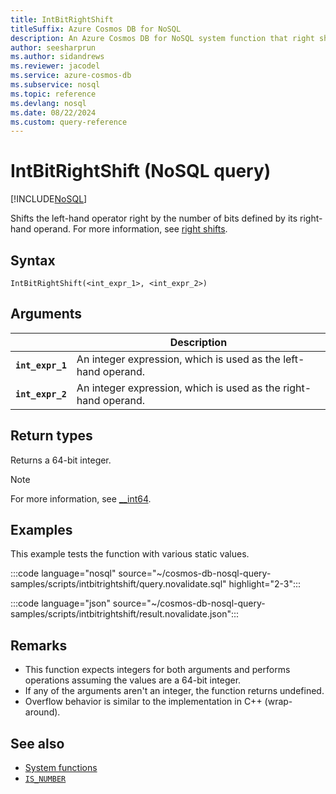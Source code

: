 ```yaml
---
title: IntBitRightShift
titleSuffix: Azure Cosmos DB for NoSQL
description: An Azure Cosmos DB for NoSQL system function that right shifts one number by a specific number of bits.
author: seesharprun
ms.author: sidandrews
ms.reviewer: jacodel
ms.service: azure-cosmos-db
ms.subservice: nosql
ms.topic: reference
ms.devlang: nosql
ms.date: 08/22/2024
ms.custom: query-reference
---
```


# IntBitRightShift (NoSQL query)

[!INCLUDE[NoSQL](../../includes/appliesto-nosql.md)]

Shifts the left-hand operator right by the number of bits defined by its right-hand operand. For more information, see [right shifts](/cpp/cpp/left-shift-and-right-shift-operators-input-and-output).

## Syntax

```nosql
IntBitRightShift(<int_expr_1>, <int_expr_2>)
```

## Arguments

| | Description |
| --- | --- |
| **`int_expr_1`** | An integer expression, which is used as the left-hand operand. |
| **`int_expr_2`** | An integer expression, which is used as the right-hand operand. |

## Return types

Returns a 64-bit integer.

> [!NOTE]
> For more information, see [__int64](/cpp/cpp/int8-int16-int32-int64).

## Examples

This example tests the function with various static values.

:::code language="nosql" source="~/cosmos-db-nosql-query-samples/scripts/intbitrightshift/query.novalidate.sql" highlight="2-3":::

:::code language="json" source="~/cosmos-db-nosql-query-samples/scripts/intbitrightshift/result.novalidate.json":::

## Remarks

- This function expects integers for both arguments and performs operations assuming the values are a 64-bit integer.
- If any of the arguments aren't an integer, the function returns undefined.
- Overflow behavior is similar to the implementation in C++ (wrap-around).

## See also

- [System functions](system-functions.yml)
- [`IS_NUMBER`](is-number.md)
